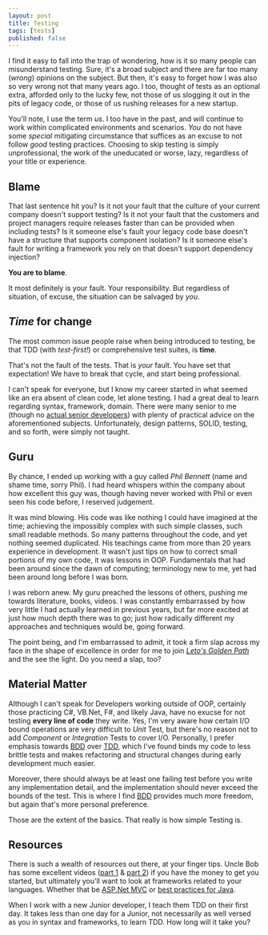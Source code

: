 ```yaml
---
layout: post
title: Testing
tags: [tests]
published: false
---
```


I find it easy to fall into the trap of wondering, how is it so many people can misunderstand testing. Sure, it's a broad subject and there are far too many (_wrong_) opinions on the subject. But then, it's easy to forget how I was also so very wrong not that many years ago. I too, thought of tests as an optional extra, afforded only to the lucky few, not those of us slogging it out in the pits of legacy code, or those of us rushing releases for a new startup.

You'll note, I use the term _us_. I too have in the past, and will continue to work within complicated environments and scenarios. _You_ do not have some _special_ mitigating circumstance that suffices as an excuse to not follow _good_ testing practices. Choosing to skip testing is simply unprofessional, the work of the uneducated or worse, lazy, regardless of your title or experience.

## Blame

That last sentence hit you? Is it not your fault that the culture of your current company doesn't support testing? Is it not your fault that the customers and project managers require releases faster than can be provided when including tests? Is it someone else's fault your legacy code base doesn't have a structure that supports component isolation? Is it someone else's fault for writing a framework you rely on that doesn't support dependency injection?

**You are to blame**.

It most definitely is your fault. Your responsibility. But regardless of situation, of excuse, the situation can be salvaged by _you_.

## _Time_ for change

The most common issue people raise when being introduced to testing, be that TDD (with _test-first!_) or comprehensive test suites, is **time**.

That's not the fault of the tests. That is _your_ fault. You have set that expectation! We have to break that cycle, and start being professional.

I can't speak for everyone, but I know my career started in what seemed like an era absent of clean code, let alone testing. I had a great deal to learn regarding syntax, framework, domain. There were many senior to me (though no [actual senior developers]) with plenty of practical advice on the aforementioned subjects. Unfortunately, design patterns, SOLID, testing, and so forth, were simply not taught.

## Guru

By chance, I ended up working with a guy called _Phil Bennett_ (name and shame time, sorry Phil). I had heard whispers within the company about how excellent this guy was, though having never worked with Phil or even seen his code before, I reserved judgement. 

It was mind blowing. His code was like nothing I could have imagined at the time; achieving the impossibly complex with such simple classes, such small readable methods. So many patterns throughout the code, and yet nothing seemed duplicated. His teachings came from more than 20 years experience in development. It wasn't just tips on how to correct small portions of my own code, it was lessons in OOP. Fundamentals that had been around since the dawn of computing; terminology new to me, yet had been around long before I was born.

I was reborn anew. My guru preached the lessons of others, pushing me towards literature, books, videos. I was constantly embarrassed by how very little I had actually learned in previous years, but far more excited at just how much depth there was to go; just how radically different my approaches and techniques would be, going forward.

The point being, and I'm embarrassed to admit, it took a firm slap across my face in the shape of excellence in order for me to join _[Leto's Golden Path]_ and the see the light. Do you need a slap, too?

## Material Matter

Although I can't speak for Developers working outside of OOP, certainly those practicing C#, VB.Net, F#, and likely Java, have no exucse for not testing **every line of code** they write. Yes, I'm very aware how certain I/O bound operations are very difficult to _Unit_ Test, but there's no reason not to add _Component_ or _Integration_ Tests to cover I/O. Personally, I prefer emphasis towards [BDD] over [TDD], which I've found binds my code to less brittle tests and makes refactoring and structural changes during early development much easier.

Moreover, there should always be at least one failing test before you write any implementation detail, and the implementation should never exceed the bounds of the test. This is where I find [BDD] provides much more freedom, but again that's more personal preference.

Those are the extent of the basics. That really is how simple Testing is.

## Resources

There is such a wealth of resources out there, at your finger tips. Uncle Bob has some excellent videos ([part 1] & [part 2]) if you have the money to get you started, but ultimately you'll want to look at frameworks related to your languages. Whether that be [ASP.Net MVC] or [best practices for Java].

When I work with a new Junior developer, I teach them TDD on their first day. It takes less than one day for a Junior, not necessarily as well versed as you in syntax and frameworks, to learn TDD. How long will it take you?

  [actual senior developers]: http://blog.devbot.net/senior
  [Leto's Golden Path]: http://www.amazon.co.uk/Dune-Frank-Herbert/dp/0450011844
  [BDD]: http://guide.agilealliance.org/guide/bdd.html
  [TDD]: http://agiledata.org/essays/tdd.html
  [part 1]: https://cleancoders.com/episode/clean-code-episode-6-p1/show
  [part 2]: https://cleancoders.com/episode/clean-code-episode-6-p2/show
  [ASP.Net MVC]: http://pluralsight.com/training/Player?author=scott-allen&name=mvc4-building-m9-tests&mode=live&clip=0&course=mvc4-building
  [best practices for Java]: http://technologyconversations.com/2013/12/24/test-driven-development-tdd-best-practices-using-java-examples-2/
